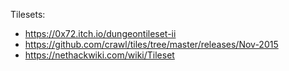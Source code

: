 Tilesets:
- https://0x72.itch.io/dungeontileset-ii
- https://github.com/crawl/tiles/tree/master/releases/Nov-2015
- https://nethackwiki.com/wiki/Tileset


